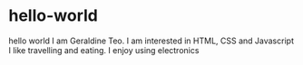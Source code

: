 # hello-world
hello world
I am Geraldine Teo. I am interested in HTML, CSS and Javascript
I like travelling and eating.
I enjoy using electronics
